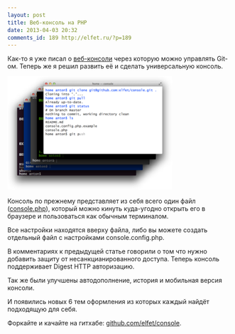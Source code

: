 ```yaml
---
layout: post
title: Веб-консоль на PHP
date: 2013-04-03 20:32
comments_id: 189 http://elfet.ru/?p=189
---
```

Как-то я уже писал о <a href="http://medv.io/git-control-through-a-web-console-php" title="Управление GIT-ом через веб-консоль на PHP">веб-консоли</a> через которую можно управлять Git-ом. Теперь же я решил развить её и сделать универсальную консоль.

<img  class="center"  alt="" src="/assets/web-console-on-php.png" width="371" height="255">

<!--more-->
Консоль по прежнему представляет из себя всего один файл (<a href="https://github.com/elfet/console/blob/master/console.php" title="console.php" target="_blank">console.php</a>), который можно кинуть куда-угодно открыть его в браузере и пользоваться как обычным терминалом. 

Все настройки находятся вверху файла, либо вы можете создать отдельный файл с настройками console.config.php. 

В комментариях к предыдущей статье говорили о том что нужно добавить защиту от несанкцианированного доступа. Теперь консоль поддерживает Digest HTTP авторизацию.

Так же были улучшены автодополнение, история и мобильная версия консоли.

И появились новых 6 тем оформления из которых каждый найдёт подходящую для себя. 

Форкайте и качайте на гитхабе: <a href="https://github.com/elfet/console">github.com/elfet/console</a>.

